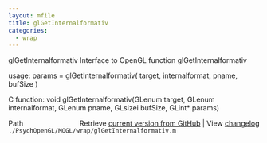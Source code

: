 ```yaml
---
layout: mfile
title: glGetInternalformativ
categories:
  - wrap
---
```


glGetInternalformativ  Interface to OpenGL function glGetInternalformativ

usage:  params = glGetInternalformativ\( target, internalformat, pname, bufSize \)

C function:  void glGetInternalformativ\(GLenum target, GLenum internalformat, GLenum pname, GLsizei bufSize, GLint\* params\)


<div class="code_header" style="text-align:right;">
  <span style="float:left;">Path&nbsp;&nbsp;</span> <span class="counter">Retrieve <a href=
  "https://raw.github.com/Psychtoolbox-3/Psychtoolbox-3/beta/./PsychOpenGL/MOGL/wrap/glGetInternalformativ.m">current version from GitHub</a> | View <a href=
  "https://github.com/Psychtoolbox-3/Psychtoolbox-3/commits/beta/./PsychOpenGL/MOGL/wrap/glGetInternalformativ.m">changelog</a></span>
</div>
<div class="code">
  <code>./PsychOpenGL/MOGL/wrap/glGetInternalformativ.m</code>
</div>
